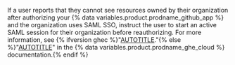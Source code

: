 If a user reports that they cannot see resources owned by their organization after authorizing your {% data variables.product.prodname_github_app %} and the organization uses SAML SSO, instruct the user to start an active SAML session for their organization before reauthorizing. For more information, see {% ifversion ghec %}"[AUTOTITLE](/apps/using-github-apps/saml-and-github-apps)."{% else %}"[AUTOTITLE](/enterprise-cloud@latest/apps/using-github-apps/saml-and-github-apps)" in the {% data variables.product.prodname_ghe_cloud %} documentation.{% endif %}

